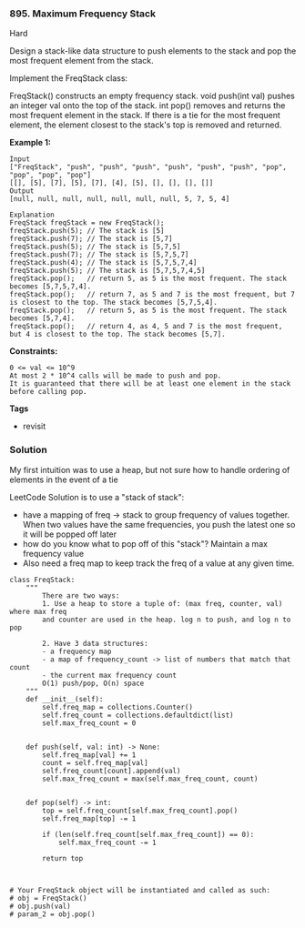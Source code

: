 ### 895. Maximum Frequency Stack
Hard

Design a stack-like data structure to push elements to the stack and pop the most frequent element from the stack.

Implement the FreqStack class:

FreqStack() constructs an empty frequency stack.
void push(int val) pushes an integer val onto the top of the stack.
int pop() removes and returns the most frequent element in the stack.
If there is a tie for the most frequent element, the element closest to the stack's top is removed and returned.
 

**Example 1:**
```
Input
["FreqStack", "push", "push", "push", "push", "push", "push", "pop", "pop", "pop", "pop"]
[[], [5], [7], [5], [7], [4], [5], [], [], [], []]
Output
[null, null, null, null, null, null, null, 5, 7, 5, 4]

Explanation
FreqStack freqStack = new FreqStack();
freqStack.push(5); // The stack is [5]
freqStack.push(7); // The stack is [5,7]
freqStack.push(5); // The stack is [5,7,5]
freqStack.push(7); // The stack is [5,7,5,7]
freqStack.push(4); // The stack is [5,7,5,7,4]
freqStack.push(5); // The stack is [5,7,5,7,4,5]
freqStack.pop();   // return 5, as 5 is the most frequent. The stack becomes [5,7,5,7,4].
freqStack.pop();   // return 7, as 5 and 7 is the most frequent, but 7 is closest to the top. The stack becomes [5,7,5,4].
freqStack.pop();   // return 5, as 5 is the most frequent. The stack becomes [5,7,4].
freqStack.pop();   // return 4, as 4, 5 and 7 is the most frequent, but 4 is closest to the top. The stack becomes [5,7].
``` 

**Constraints:**
```
0 <= val <= 10^9
At most 2 * 10^4 calls will be made to push and pop.
It is guaranteed that there will be at least one element in the stack before calling pop.
```

**Tags**
- revisit

### Solution
My first intuition was to use a heap, but not sure how to handle ordering of elements in the event of a tie

LeetCode Solution is to use a "stack of stack":
- have a mapping of freq -> stack to group frequency of values together. When two values have the same frequencies, you push the latest one so it will be popped off later 
- how do you know what to pop off of this "stack"? Maintain a max frequency value
- Also need a freq map to keep track the freq of a value at any given time.
```
class FreqStack:
    """
        There are two ways:
        1. Use a heap to store a tuple of: (max freq, counter, val) where max freq
        and counter are used in the heap. log n to push, and log n to pop
        
        2. Have 3 data structures:
        - a frequency map
        - a map of frequency_count -> list of numbers that match that count
        - the current max frequency count
        O(1) push/pop, O(n) space
    """
    def __init__(self):
        self.freq_map = collections.Counter()
        self.freq_count = collections.defaultdict(list)
        self.max_freq_count = 0
        

    def push(self, val: int) -> None:
        self.freq_map[val] += 1
        count = self.freq_map[val]
        self.freq_count[count].append(val)
        self.max_freq_count = max(self.max_freq_count, count)
        

    def pop(self) -> int:
        top = self.freq_count[self.max_freq_count].pop()
        self.freq_map[top] -= 1
        
        if (len(self.freq_count[self.max_freq_count]) == 0):
            self.max_freq_count -= 1
        
        return top
        


# Your FreqStack object will be instantiated and called as such:
# obj = FreqStack()
# obj.push(val)
# param_2 = obj.pop()
```
